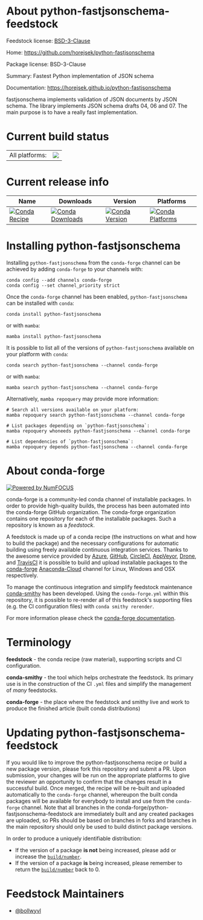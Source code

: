 About python-fastjsonschema-feedstock
=====================================

Feedstock license: [BSD-3-Clause](https://github.com/conda-forge/python-fastjsonschema-feedstock/blob/main/LICENSE.txt)

Home: https://github.com/horejsek/python-fastjsonschema

Package license: BSD-3-Clause

Summary: Fastest Python implementation of JSON schema

Documentation: https://horejsek.github.io/python-fastjsonschema

fastjsonschema implements validation of JSON documents by JSON schema. The
library implements JSON schema drafts 04, 06 and 07. The main purpose is to
have a really fast implementation.


Current build status
====================


<table><tr><td>All platforms:</td>
    <td>
      <a href="https://dev.azure.com/conda-forge/feedstock-builds/_build/latest?definitionId=8391&branchName=main">
        <img src="https://dev.azure.com/conda-forge/feedstock-builds/_apis/build/status/python-fastjsonschema-feedstock?branchName=main">
      </a>
    </td>
  </tr>
</table>

Current release info
====================

| Name | Downloads | Version | Platforms |
| --- | --- | --- | --- |
| [![Conda Recipe](https://img.shields.io/badge/recipe-python--fastjsonschema-green.svg)](https://anaconda.org/conda-forge/python-fastjsonschema) | [![Conda Downloads](https://img.shields.io/conda/dn/conda-forge/python-fastjsonschema.svg)](https://anaconda.org/conda-forge/python-fastjsonschema) | [![Conda Version](https://img.shields.io/conda/vn/conda-forge/python-fastjsonschema.svg)](https://anaconda.org/conda-forge/python-fastjsonschema) | [![Conda Platforms](https://img.shields.io/conda/pn/conda-forge/python-fastjsonschema.svg)](https://anaconda.org/conda-forge/python-fastjsonschema) |

Installing python-fastjsonschema
================================

Installing `python-fastjsonschema` from the `conda-forge` channel can be achieved by adding `conda-forge` to your channels with:

```
conda config --add channels conda-forge
conda config --set channel_priority strict
```

Once the `conda-forge` channel has been enabled, `python-fastjsonschema` can be installed with `conda`:

```
conda install python-fastjsonschema
```

or with `mamba`:

```
mamba install python-fastjsonschema
```

It is possible to list all of the versions of `python-fastjsonschema` available on your platform with `conda`:

```
conda search python-fastjsonschema --channel conda-forge
```

or with `mamba`:

```
mamba search python-fastjsonschema --channel conda-forge
```

Alternatively, `mamba repoquery` may provide more information:

```
# Search all versions available on your platform:
mamba repoquery search python-fastjsonschema --channel conda-forge

# List packages depending on `python-fastjsonschema`:
mamba repoquery whoneeds python-fastjsonschema --channel conda-forge

# List dependencies of `python-fastjsonschema`:
mamba repoquery depends python-fastjsonschema --channel conda-forge
```


About conda-forge
=================

[![Powered by
NumFOCUS](https://img.shields.io/badge/powered%20by-NumFOCUS-orange.svg?style=flat&colorA=E1523D&colorB=007D8A)](https://numfocus.org)

conda-forge is a community-led conda channel of installable packages.
In order to provide high-quality builds, the process has been automated into the
conda-forge GitHub organization. The conda-forge organization contains one repository
for each of the installable packages. Such a repository is known as a *feedstock*.

A feedstock is made up of a conda recipe (the instructions on what and how to build
the package) and the necessary configurations for automatic building using freely
available continuous integration services. Thanks to the awesome service provided by
[Azure](https://azure.microsoft.com/en-us/services/devops/), [GitHub](https://github.com/),
[CircleCI](https://circleci.com/), [AppVeyor](https://www.appveyor.com/),
[Drone](https://cloud.drone.io/welcome), and [TravisCI](https://travis-ci.com/)
it is possible to build and upload installable packages to the
[conda-forge](https://anaconda.org/conda-forge) [Anaconda-Cloud](https://anaconda.org/)
channel for Linux, Windows and OSX respectively.

To manage the continuous integration and simplify feedstock maintenance
[conda-smithy](https://github.com/conda-forge/conda-smithy) has been developed.
Using the ``conda-forge.yml`` within this repository, it is possible to re-render all of
this feedstock's supporting files (e.g. the CI configuration files) with ``conda smithy rerender``.

For more information please check the [conda-forge documentation](https://conda-forge.org/docs/).

Terminology
===========

**feedstock** - the conda recipe (raw material), supporting scripts and CI configuration.

**conda-smithy** - the tool which helps orchestrate the feedstock.
                   Its primary use is in the construction of the CI ``.yml`` files
                   and simplify the management of *many* feedstocks.

**conda-forge** - the place where the feedstock and smithy live and work to
                  produce the finished article (built conda distributions)


Updating python-fastjsonschema-feedstock
========================================

If you would like to improve the python-fastjsonschema recipe or build a new
package version, please fork this repository and submit a PR. Upon submission,
your changes will be run on the appropriate platforms to give the reviewer an
opportunity to confirm that the changes result in a successful build. Once
merged, the recipe will be re-built and uploaded automatically to the
`conda-forge` channel, whereupon the built conda packages will be available for
everybody to install and use from the `conda-forge` channel.
Note that all branches in the conda-forge/python-fastjsonschema-feedstock are
immediately built and any created packages are uploaded, so PRs should be based
on branches in forks and branches in the main repository should only be used to
build distinct package versions.

In order to produce a uniquely identifiable distribution:
 * If the version of a package **is not** being increased, please add or increase
   the [``build/number``](https://docs.conda.io/projects/conda-build/en/latest/resources/define-metadata.html#build-number-and-string).
 * If the version of a package **is** being increased, please remember to return
   the [``build/number``](https://docs.conda.io/projects/conda-build/en/latest/resources/define-metadata.html#build-number-and-string)
   back to 0.

Feedstock Maintainers
=====================

* [@bollwyvl](https://github.com/bollwyvl/)

